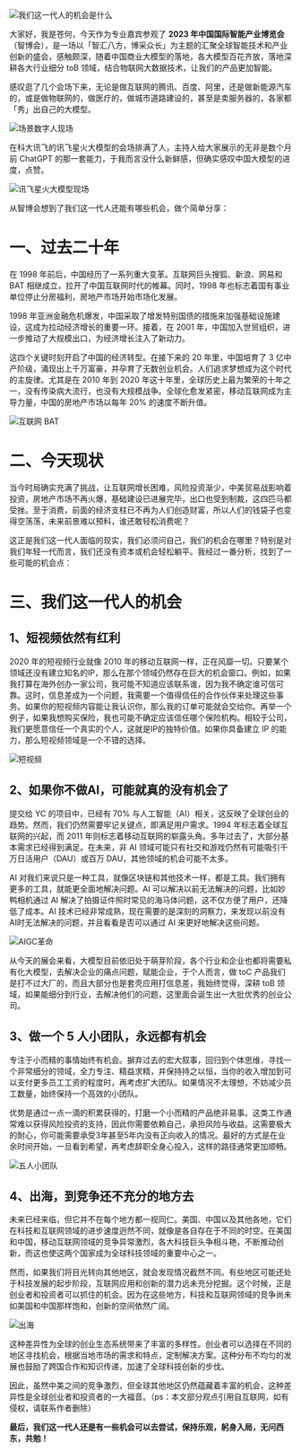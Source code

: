 ![我们这一代人的机会是什么](https://cdn.nlark.com/yuque/0/2023/jpeg/29495295/1693836795167-c65ba6d7-4e0a-4e3b-a9bc-4fcb979eb4e7.jpeg#averageHue=%23fdfffd&clientId=ud29f5a53-9917-4&from=ui&id=u3d22bfba&originHeight=383&originWidth=900&originalType=binary&ratio=2&rotation=0&showTitle=true&size=168789&status=done&style=none&taskId=u12635cd0-3f84-4f3c-b7ea-bbfef7e8044&title=%E6%88%91%E4%BB%AC%E8%BF%99%E4%B8%80%E4%BB%A3%E4%BA%BA%E7%9A%84%E6%9C%BA%E4%BC%9A%E6%98%AF%E4%BB%80%E4%B9%88 "我们这一代人的机会是什么")

大家好，我是苍何，今天作为专业嘉宾参观了 **2023 年中国国际智能产业博览会**（智博会），是一场以「智汇八方，博采众长」为主题的汇聚全球智能技术和产业创新的盛会，感触颇深，随着中国商业大模型的落地，各大模型百花齐放，落地深耕各大行业细分 toB 领域，结合物联网大数据技术，让我们的产品更加智能。

感叹逛了几个会场下来，无论是做互联网的腾讯、百度、阿里，还是做新能源汽车的，或是做物联网的，做医疗的，做城市道路建设的，甚至是卖服务器的，各家都「秀」出自己的大模型。

![场景数字人现场](https://cdn.nlark.com/yuque/0/2023/jpeg/29495295/1693926786169-26d2a4b7-cf6b-4577-a81f-b3a4dadeea47.jpeg?x-oss-process=image/auto-orient,1#averageHue=%23201b95&clientId=u0cb2a6b6-f2d6-4&from=drop&id=u5138635d&originHeight=4032&originWidth=3024&originalType=binary&ratio=2&rotation=0&showTitle=true&size=1898561&status=done&style=none&taskId=ue714ef0c-e3fc-4f2f-bd53-effafe59044&title=%E5%9C%BA%E6%99%AF%E6%95%B0%E5%AD%97%E4%BA%BA%E7%8E%B0%E5%9C%BA "场景数字人现场")

在科大讯飞的讯飞星火大模型的会场排满了人，主持人给大家展示的无非是数个月前 ChatGPT 的那一套能力，于我而言没什么新鲜感，但确实感叹中国大模型的进度，点赞。

![讯飞星火大模型现场](https://cdn.nlark.com/yuque/0/2023/jpeg/29495295/1693926724059-7265c620-bbd8-4364-8ab6-c1ccbfe77379.jpeg#averageHue=%233b5269&clientId=u0cb2a6b6-f2d6-4&from=drop&id=uea4fdccc&originHeight=3024&originWidth=4032&originalType=binary&ratio=2&rotation=0&showTitle=true&size=3872166&status=done&style=none&taskId=u536b892c-f41f-4f8e-be08-14376b1aef8&title=%E8%AE%AF%E9%A3%9E%E6%98%9F%E7%81%AB%E5%A4%A7%E6%A8%A1%E5%9E%8B%E7%8E%B0%E5%9C%BA "讯飞星火大模型现场")

从智博会想到了我们这一代人还能有哪些机会，做个简单分享：

# 一、过去二十年
在 1998 年前后，中国经历了一系列重大变革。互联网巨头搜狐、新浪、网易和 BAT 相继成立，拉开了中国互联网时代的帷幕。同时，1998 年也标志着国有事业单位停止分房福利，房地产市场开始市场化发展。

1998 年亚洲金融危机爆发，中国采取了增发特别国债的措施来加强基础设施建设，这成为拉动经济增长的重要一环。接着，在 2001 年，中国加入世贸组织，进一步推动了大规模出口，为经济增长注入了新动力。

这四个关键时刻开启了中国的经济转型。在接下来的 20 年里，中国培育了 3 亿中产阶级，涌现出上千万富豪，并孕育了无数创业机会。人们追求梦想成为这个时代的主旋律。尤其是在 2010 年到 2020 年这十年里，全球历史上最为繁荣的十年之一，没有传染病大流行，也没有大规模战争。全球化愈发紧密，移动互联网成为主导力量，中国的房地产市场以每年 20% 的速度不断升值。

![互联网 BAT](https://cdn.nlark.com/yuque/0/2023/webp/29495295/1693926976276-9ac4e6fb-6dc5-4781-9a9c-33baabd08ed9.webp#averageHue=%23b0804b&clientId=u0cb2a6b6-f2d6-4&from=drop&id=ue35f481e&originHeight=500&originWidth=879&originalType=binary&ratio=2&rotation=0&showTitle=true&size=36814&status=done&style=none&taskId=u3f076219-b28f-4791-ba7f-272ef171ada&title=%E4%BA%92%E8%81%94%E7%BD%91%20BAT "互联网 BAT")
# 二、今天现状
当今时局确实充满了挑战，让互联网增长困难，风险投资渐少，中美贸易战影响着投资，房地产市场不再火爆，基础建设已进展完毕，出口也受到制裁，这四匹马都受挫。至于消费，前面的经济支柱已不再为人们创造财富，所以人们的钱袋子也变得空荡荡，未来前景难以预料，谁还敢轻松消费呢？

这正是我们这一代人面临的现实，我们必须问自己，我们的机会在哪里？特别是对我们年轻一代而言，我们还没有资本或机会轻松躺平。我经过一番分析，找到了一些可能的机会点：

# 三、我们这一代人的机会
## 1、短视频依然有红利

2020 年的短视频行业就像 2010 年的移动互联网一样，正在风靡一切。只要某个领域还没有建立知名的IP，那么在那个领域仍然存在巨大的机会窗口。例如，如果我打算在海外创办一家公司，我可能不知道应该联系谁，因为我不确定谁可信可靠。这时，信息差成为一个问题，我需要一个值得信任的合作伙伴来处理这些事务。如果你的短视频内容能让我认识你，那么我的订单可能就会交给你。再举一个例子，如果我想购买保险，我也可能不确定应该信任哪个保险机构。相较于公司，我们更愿意信任一个真实的个人，这就是IP的独特价值。如果你具备建立 IP 的能力，那么短视频领域是一个不错的选择。

![短视频](https://cdn.nlark.com/yuque/0/2023/webp/29495295/1693927067014-f4bc81b5-acfa-413e-be36-fa7476ef454c.webp#averageHue=%23536b8d&clientId=u0cb2a6b6-f2d6-4&from=drop&id=u80a14369&originHeight=500&originWidth=751&originalType=binary&ratio=2&rotation=0&showTitle=true&size=12114&status=done&style=none&taskId=u37aa3dfe-7e2d-4706-b4ab-378032584c9&title=%E7%9F%AD%E8%A7%86%E9%A2%91 "短视频")
## 2、如果你不做AI，可能就真的没有机会了

提交给 YC 的项目中，已经有 70% 与人工智能（AI）相关，这反映了全球创业的趋势。然而，我们仍然需要牢记关键点，即满足用户需求。1994 年标志着全球互联网的兴起，而 2011 年则标志着移动互联网的崭露头角。多年过去了，大部分基本需求已经得到满足。在未来，非 AI 领域可能只有社交和游戏仍然有可能吸引千万日活用户（DAU）或百万 DAU，其他领域的机会可能不太多。

AI 对我们来说只是一种工具，就像区块链和其他技术一样，都是工具。我们拥有更多的工具，就能更全面地解决问题。AI 可以解决以前无法解决的问题，比如妙鸭相机通过 AI 解决了拍摄证件照时常见的海马体问题，这不仅方便了用户，还降低了成本。AI 技术已经非常成熟，现在需要的是深刻的洞察力，来发现以前没有AI时无法解决的问题，并且看看是否可以通过 AI 来更好地解决这些问题。

![AIGC革命](https://cdn.nlark.com/yuque/0/2023/webp/29495295/1693927231129-1e8555a5-971b-4dc3-a6ea-566620e0b9c1.webp#averageHue=%230a2652&clientId=u0cb2a6b6-f2d6-4&from=drop&id=u4aa364a3&originHeight=353&originWidth=607&originalType=binary&ratio=2&rotation=0&showTitle=true&size=17962&status=done&style=none&taskId=ub58656f2-c8cd-4ad0-8a91-319e1f7744b&title=AIGC%E9%9D%A9%E5%91%BD "AIGC革命")


从今天的展会来看，大模型目前依旧处于萌芽阶段，各个行业和企业也都将需要私有化大模型，去解决企业的痛点问题，赋能企业，于个人而言，做 toC 产品我们是打不过大厂的，而且大部分也是套壳应用打信息差，我始终觉得，深耕 toB 领域，如果能细分到行业，去解决他们的问题，这里面会诞生出一大批优秀的创业公司。

## 3、做一个 5 人小团队，永远都有机会

专注于小而精的事情始终有机会。摒弃过去的宏大叙事，回归到个体思维，寻找一个非常细分的领域，全力专注、精益求精，并保持持之以恒，当你的收入增加到可以支付更多员工工资的程度时，再考虑扩大团队。如果情况不太理想，不妨减少员工数量，始终保持一个高效的小团队。

优势是通过一点一滴的积累获得的，打磨一个小而精的产品绝非易事。这类工作通常难以获得风险投资的支持，因此你需要依赖自己，承担风险与收益。这需要极大的耐心，你可能需要承受3年甚至5年内没有正向收入的情况。最好的方式是在业余时间开始，一旦看到希望，再考虑辞职全身心投入，这样的路径通常更加顺畅。

![五人小团队](https://cdn.nlark.com/yuque/0/2023/jpeg/29495295/1693927272505-478a0dec-fcff-4b88-9b46-83291dca5b3e.jpeg#averageHue=%23fefdf8&clientId=u0cb2a6b6-f2d6-4&from=drop&id=u81f02408&originHeight=281&originWidth=500&originalType=binary&ratio=2&rotation=0&showTitle=true&size=10357&status=done&style=none&taskId=u87a4f548-2848-461f-91b3-6672ddbd8b9&title=%E4%BA%94%E4%BA%BA%E5%B0%8F%E5%9B%A2%E9%98%9F "五人小团队")
## 4、出海，到竞争还不充分的地方去

未来已经来临，但它并不在每个地方都一视同仁。美国、中国以及其他各地，它们在科技和互联网领域的进步速度迥然不同，就像是各自存在于不同的时空。在美国和中国，移动互联网领域的竞争异常激烈，各大科技巨头争相斗艳，不断推动创新，而这也使这两个国家成为全球科技领域的重要中心之一。

然而，如果我们将目光转向其他地区，就会发现情况截然不同。有些地区可能还处于科技发展的起步阶段，互联网应用和创新的潜力远未充分挖掘。这个时候，正是创业者和投资者可以抓住的机会。因为在这些地方，科技和互联网领域的竞争尚未如美国和中国那样饱和，创新的空间依然广阔。

![出海](https://cdn.nlark.com/yuque/0/2023/webp/29495295/1693927313342-c63f5183-c731-4707-a2a9-6f5ff570bd2f.webp#averageHue=%2386a3d2&clientId=u0cb2a6b6-f2d6-4&from=drop&id=u9f936a71&originHeight=500&originWidth=667&originalType=binary&ratio=2&rotation=0&showTitle=true&size=33782&status=done&style=none&taskId=ua42e73f2-2363-443b-aeaf-2774cb9d0e2&title=%E5%87%BA%E6%B5%B7 "出海")

这种差异性为全球的创业生态系统带来了丰富的多样性。创业者可以选择在不同的地区寻找机会，根据当地市场的需求和特点，定制解决方案。这种分布不均匀的发展也鼓励了跨国合作和知识传递，加速了全球科技创新的步伐。

因此，虽然中美之间的竞争激烈，但全球其他地区仍然蕴藏着丰富的机会，这种差异性是全球创业者和投资者的一大福音。（ps：本文部分观点引用自互联网，如有侵权，请联系作者删除）

**最后，我们这一代人还是有一些机会可以去尝试，保持乐观，躬身入局，无问西东，共勉！**


